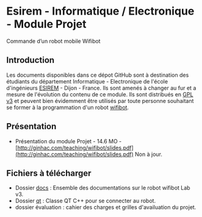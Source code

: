 # Esirem - Informatique / Electronique - Module Projet
Commande d’un robot mobile Wifibot

## Introduction

Les documents disponibles dans ce dépot GitHub sont à destination des étudiants du département Informatique - Electronique de l'école d'ingénieurs [ESIREM](http://esirem.u-bourgogne.fr) - Dijon - France.
Ils sont amenés à changer au fur et a mesure de l'évolution du contenu de ce module. 
Ils sont distribués en [GPL v3](https://www.gnu.org/licenses/) et peuvent bien évidemment être utilisés par toute personne souhaitant se former à la programmation d'un robot [wifibot](https://wifibot.com).

## Présentation

* Présentation du module Projet - 14.6 MO - [http://ginhac.com/teaching/wifibot/slides.pdf](http://ginhac.com/teaching/wifibot/slides.pdf) Non à jour.

## Fichiers à télécharger

* Dossier [docs](docs) : Ensemble des documentations sur le robot wifibot Lab v3.
* Dossier [qt](qt) : Classe QT C++ pour se connecter au robot.
* dossier évaluation : cahier des charges et grilles d'availuation du projet.
